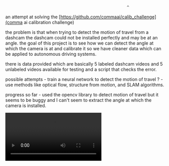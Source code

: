                             
                                                         ^
an attempt at solving the [https://github.com/commaai/calib_challenge](comma ai calibration challenge)

the problem is that when trying to detect the motion of travel from a dashcam the dashcam could not be installed perfectly
and may be at an angle. the goal of this project is to see how we can detect the angle at which the camera is at and calibrate it
so we have cleaner data which can be applied to autonomous driving systems.

there is data provided which are basically 5 labeled dashcam videos and 5 unlabeled videos available for testing and a script that checks
the error. 

possible attempts
    - train a neural network to detect the motion of travel ? 
    - use methods like optical flow, structure from motion, and SLAM algorithms. 

progress so far
    - used the opencv library to detect motion of travel but it seems to be buggy and I can't seem to extract the angle at which the camera
      is installed.



![car movement gif](./motion_direction.mov)

